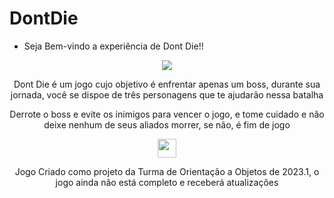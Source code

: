 # DontDie
- Seja Bem-vindo a experiência de Dont Die!!

<center>
<img src="https://i.ibb.co/QK0tS5V/dont-die.png" />

<p> Dont Die é um jogo cujo objetivo é enfrentar apenas um boss, durante sua jornada, você se dispoe de três personagens que te ajudarão nessa batalha</p>
<p> Derrote o boss e evite os inimigos para vencer o jogo, e tome cuidado e não deixe nenhum de seus aliados morrer, se não, é fim de jogo</p>

<img src="https://i.ibb.co/0c1G2n6/2023-05-04-19-48-38.gif" width="30" height="30">
<p> Jogo Criado como projeto da Turma de Orientação a Objetos de 2023.1, o jogo ainda não está completo e receberá atualizações </p>
</center>
